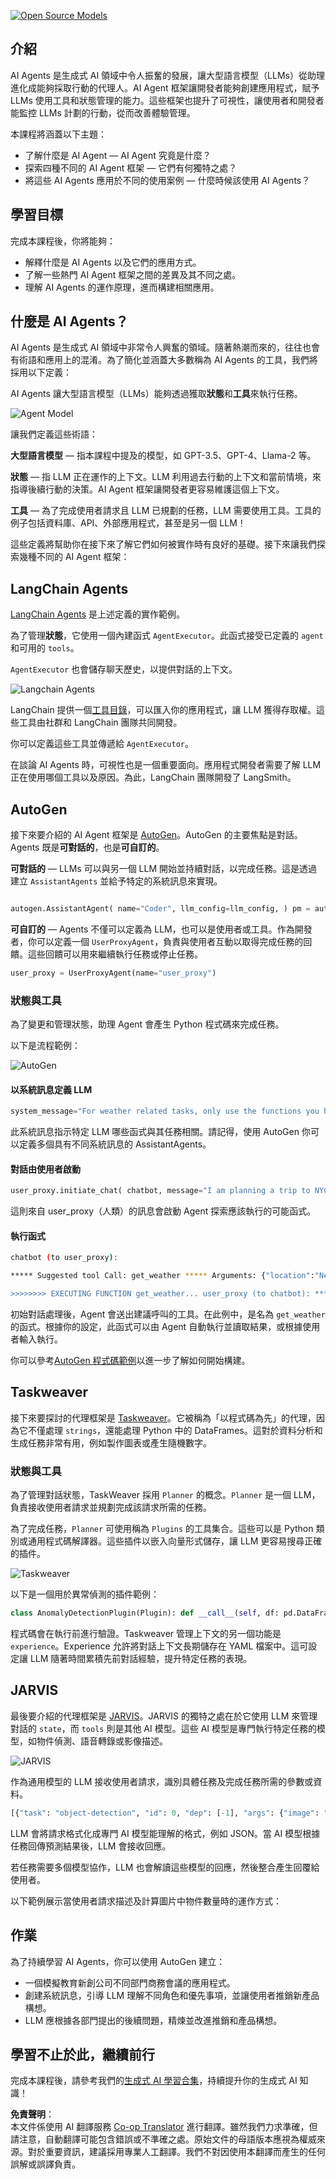 <!--
CO_OP_TRANSLATOR_METADATA:
{
  "original_hash": "11f03c81f190d9cbafd0f977dcbede6c",
  "translation_date": "2025-07-09T17:20:07+00:00",
  "source_file": "17-ai-agents/README.md",
  "language_code": "mo"
}
-->
[![Open Source Models](../../../translated_images/17-lesson-banner.a5b918fb0920e4e6d8d391a100f5cb1d5929f4c2752c937d40392905dec82592.mo.png)](https://aka.ms/gen-ai-lesson17-gh?WT.mc_id=academic-105485-koreyst)

## 介紹

AI Agents 是生成式 AI 領域中令人振奮的發展，讓大型語言模型（LLMs）從助理進化成能夠採取行動的代理人。AI Agent 框架讓開發者能夠創建應用程式，賦予 LLMs 使用工具和狀態管理的能力。這些框架也提升了可視性，讓使用者和開發者能監控 LLMs 計劃的行動，從而改善體驗管理。

本課程將涵蓋以下主題：

- 了解什麼是 AI Agent — AI Agent 究竟是什麼？
- 探索四種不同的 AI Agent 框架 — 它們有何獨特之處？
- 將這些 AI Agents 應用於不同的使用案例 — 什麼時候該使用 AI Agents？

## 學習目標

完成本課程後，你將能夠：

- 解釋什麼是 AI Agents 以及它們的應用方式。
- 了解一些熱門 AI Agent 框架之間的差異及其不同之處。
- 理解 AI Agents 的運作原理，進而構建相關應用。

## 什麼是 AI Agents？

AI Agents 是生成式 AI 領域中非常令人興奮的領域。隨著熱潮而來的，往往也會有術語和應用上的混淆。為了簡化並涵蓋大多數稱為 AI Agents 的工具，我們將採用以下定義：

AI Agents 讓大型語言模型（LLMs）能夠透過獲取**狀態**和**工具**來執行任務。

![Agent Model](../../../translated_images/what-agent.21f2893bdfd01e6a7fd09b0416c2b15594d97f44bbb2ab5a1ff8bf643d2fcb3d.mo.png)

讓我們定義這些術語：

**大型語言模型** — 指本課程中提及的模型，如 GPT-3.5、GPT-4、Llama-2 等。

**狀態** — 指 LLM 正在運作的上下文。LLM 利用過去行動的上下文和當前情境，來指導後續行動的決策。AI Agent 框架讓開發者更容易維護這個上下文。

**工具** — 為了完成使用者請求且 LLM 已規劃的任務，LLM 需要使用工具。工具的例子包括資料庫、API、外部應用程式，甚至是另一個 LLM！

這些定義將幫助你在接下來了解它們如何被實作時有良好的基礎。接下來讓我們探索幾種不同的 AI Agent 框架：

## LangChain Agents

[LangChain Agents](https://python.langchain.com/docs/how_to/#agents?WT.mc_id=academic-105485-koreyst) 是上述定義的實作範例。

為了管理**狀態**，它使用一個內建函式 `AgentExecutor`。此函式接受已定義的 `agent` 和可用的 `tools`。

`AgentExecutor` 也會儲存聊天歷史，以提供對話的上下文。

![Langchain Agents](../../../translated_images/langchain-agents.edcc55b5d5c437169a2037211284154561183c58bcec6d4ac2f8a79046fac9af.mo.png)

LangChain 提供一個[工具目錄](https://integrations.langchain.com/tools?WT.mc_id=academic-105485-koreyst)，可以匯入你的應用程式，讓 LLM 獲得存取權。這些工具由社群和 LangChain 團隊共同開發。

你可以定義這些工具並傳遞給 `AgentExecutor`。

在談論 AI Agents 時，可視性也是一個重要面向。應用程式開發者需要了解 LLM 正在使用哪個工具以及原因。為此，LangChain 團隊開發了 LangSmith。

## AutoGen

接下來要介紹的 AI Agent 框架是 [AutoGen](https://microsoft.github.io/autogen/?WT.mc_id=academic-105485-koreyst)。AutoGen 的主要焦點是對話。Agents 既是**可對話的**，也是**可自訂的**。

**可對話的** — LLMs 可以與另一個 LLM 開始並持續對話，以完成任務。這是透過建立 `AssistantAgents` 並給予特定的系統訊息來實現。

```python

autogen.AssistantAgent( name="Coder", llm_config=llm_config, ) pm = autogen.AssistantAgent( name="Product_manager", system_message="Creative in software product ideas.", llm_config=llm_config, )

```

**可自訂的** — Agents 不僅可以定義為 LLM，也可以是使用者或工具。作為開發者，你可以定義一個 `UserProxyAgent`，負責與使用者互動以取得完成任務的回饋。這些回饋可以用來繼續執行任務或停止任務。

```python
user_proxy = UserProxyAgent(name="user_proxy")
```

### 狀態與工具

為了變更和管理狀態，助理 Agent 會產生 Python 程式碼來完成任務。

以下是流程範例：

![AutoGen](../../../translated_images/autogen.dee9a25a45fde584fedd84b812a6e31de5a6464687cdb66bb4f2cb7521391856.mo.png)

#### 以系統訊息定義 LLM

```python
system_message="For weather related tasks, only use the functions you have been provided with. Reply TERMINATE when the task is done."
```

此系統訊息指示特定 LLM 哪些函式與其任務相關。請記得，使用 AutoGen 你可以定義多個具有不同系統訊息的 AssistantAgents。

#### 對話由使用者啟動

```python
user_proxy.initiate_chat( chatbot, message="I am planning a trip to NYC next week, can you help me pick out what to wear? ", )

```

這則來自 user_proxy（人類）的訊息會啟動 Agent 探索應該執行的可能函式。

#### 執行函式

```bash
chatbot (to user_proxy):

***** Suggested tool Call: get_weather ***** Arguments: {"location":"New York City, NY","time_periond:"7","temperature_unit":"Celsius"} ******************************************************** --------------------------------------------------------------------------------

>>>>>>>> EXECUTING FUNCTION get_weather... user_proxy (to chatbot): ***** Response from calling function "get_weather" ***** 112.22727272727272 EUR ****************************************************************

```

初始對話處理後，Agent 會送出建議呼叫的工具。在此例中，是名為 `get_weather` 的函式。根據你的設定，此函式可以由 Agent 自動執行並讀取結果，或根據使用者輸入執行。

你可以參考[AutoGen 程式碼範例](https://microsoft.github.io/autogen/docs/Examples/?WT.mc_id=academic-105485-koreyst)以進一步了解如何開始構建。

## Taskweaver

接下來要探討的代理框架是 [Taskweaver](https://microsoft.github.io/TaskWeaver/?WT.mc_id=academic-105485-koreyst)。它被稱為「以程式碼為先」的代理，因為它不僅處理 `strings`，還能處理 Python 中的 DataFrames。這對於資料分析和生成任務非常有用，例如製作圖表或產生隨機數字。

### 狀態與工具

為了管理對話狀態，TaskWeaver 採用 `Planner` 的概念。`Planner` 是一個 LLM，負責接收使用者請求並規劃完成該請求所需的任務。

為了完成任務，`Planner` 可使用稱為 `Plugins` 的工具集合。這些可以是 Python 類別或通用程式碼解譯器。這些插件以嵌入向量形式儲存，讓 LLM 更容易搜尋正確的插件。

![Taskweaver](../../../translated_images/taskweaver.da8559999267715a95b7677cf9b7d7dd8420aee6f3c484ced1833f081988dcd5.mo.png)

以下是一個用於異常偵測的插件範例：

```python
class AnomalyDetectionPlugin(Plugin): def __call__(self, df: pd.DataFrame, time_col_name: str, value_col_name: str):
```

程式碼會在執行前進行驗證。Taskweaver 管理上下文的另一個功能是 `experience`。Experience 允許將對話上下文長期儲存在 YAML 檔案中。這可設定讓 LLM 隨著時間累積先前對話經驗，提升特定任務的表現。

## JARVIS

最後要介紹的代理框架是 [JARVIS](https://github.com/microsoft/JARVIS?tab=readme-ov-file?WT.mc_id=academic-105485-koreyst)。JARVIS 的獨特之處在於它使用 LLM 來管理對話的 `state`，而 `tools` 則是其他 AI 模型。這些 AI 模型是專門執行特定任務的模型，如物件偵測、語音轉錄或影像描述。

![JARVIS](../../../translated_images/jarvis.762ddbadbd1a3a3364d4ca3db1a7a9c0d2180060c0f8da6f7bd5b5ea2a115aa7.mo.png)

作為通用模型的 LLM 接收使用者請求，識別具體任務及完成任務所需的參數或資料。

```python
[{"task": "object-detection", "id": 0, "dep": [-1], "args": {"image": "e1.jpg" }}]
```

LLM 會將請求格式化成專門 AI 模型能理解的格式，例如 JSON。當 AI 模型根據任務回傳預測結果後，LLM 會接收回應。

若任務需要多個模型協作，LLM 也會解讀這些模型的回應，然後整合產生回覆給使用者。

以下範例展示當使用者請求描述及計算圖片中物件數量時的運作方式：

## 作業

為了持續學習 AI Agents，你可以使用 AutoGen 建立：

- 一個模擬教育新創公司不同部門商務會議的應用程式。
- 創建系統訊息，引導 LLM 理解不同角色和優先事項，並讓使用者推銷新產品構想。
- LLM 應根據各部門提出的後續問題，精煉並改進推銷和產品構想。

## 學習不止於此，繼續前行

完成本課程後，請參考我們的[生成式 AI 學習合集](https://aka.ms/genai-collection?WT.mc_id=academic-105485-koreyst)，持續提升你的生成式 AI 知識！

**免責聲明**：  
本文件係使用 AI 翻譯服務 [Co-op Translator](https://github.com/Azure/co-op-translator) 進行翻譯。雖然我們力求準確，但請注意，自動翻譯可能包含錯誤或不準確之處。原始文件的母語版本應視為權威來源。對於重要資訊，建議採用專業人工翻譯。我們不對因使用本翻譯而產生的任何誤解或誤譯負責。